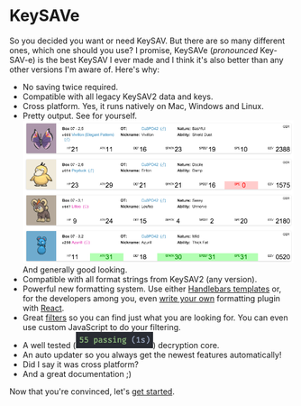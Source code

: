 # KeySAVe

So you decided you want or need KeySAV. But there are so many different ones, which one should you use? I promise, KeySAVe (*pronounced* Key-SAV-e) is the best KeySAV I ever made and I think it's also better than any other versions I'm aware of. Here's why:

  * No saving twice required.
  * Compatible with all legacy KeySAV2 data and keys.
  * Cross platform. Yes, it runs natively on Mac, Windows and Linux.
  * Pretty output. See for yourself. ![Pretty output](static/pretty-output.png) And generally good looking.
  * Compatible with all format strings from KeySAV2 (any version).
  * Powerful new formatting system. Use either [Handlebars templates](formatting/handlebars.md) or, for the developers among you, even [write your own](formatting/api-docs.md) formatting plugin with [React](https://facebook.github.io/reactjs).
  * Great [filters](/filters.md) so you can find just what you are looking for. You can even use custom JavaScript to do your filtering.
  * A well tested (![unit tests](static/unit-tests.png)) decryption core.
  * An auto updater so you always get the newest features automatically!
  * Did I say it was cross platform?
  * And a great documentation ;)

Now that you're convinced, let's [get started](getting-started.md).
